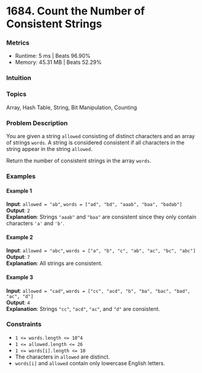 # 1684. Count the Number of Consistent Strings

### Metrics
- Runtime: 5 ms | Beats 96.90%  
- Memory: 45.31 MB | Beats 52.29%

### Intuition


### Topics
Array, Hash Table, String, Bit Manipulation, Counting

### Problem Description
You are given a string `allowed` consisting of distinct characters and an array of strings `words`. A string is considered consistent if all characters in the string appear in the string `allowed`.

Return the number of consistent strings in the array `words`.

### Examples

#### Example 1
**Input**: `allowed = "ab"`, `words = ["ad", "bd", "aaab", "baa", "badab"]`  
**Output**: `2`  
**Explanation**: Strings `"aaab"` and `"baa"` are consistent since they only contain characters `'a'` and `'b'`.

#### Example 2
**Input**: `allowed = "abc"`, `words = ["a", "b", "c", "ab", "ac", "bc", "abc"]`  
**Output**: `7`  
**Explanation**: All strings are consistent.

#### Example 3
**Input**: `allowed = "cad"`, `words = ["cc", "acd", "b", "ba", "bac", "bad", "ac", "d"]`  
**Output**: `4`  
**Explanation**: Strings `"cc"`, `"acd"`, `"ac"`, and `"d"` are consistent.

### Constraints
- `1 <= words.length <= 10^4`
- `1 <= allowed.length <= 26`
- `1 <= words[i].length <= 10`
- The characters in `allowed` are distinct.
- `words[i]` and `allowed` contain only lowercase English letters.
